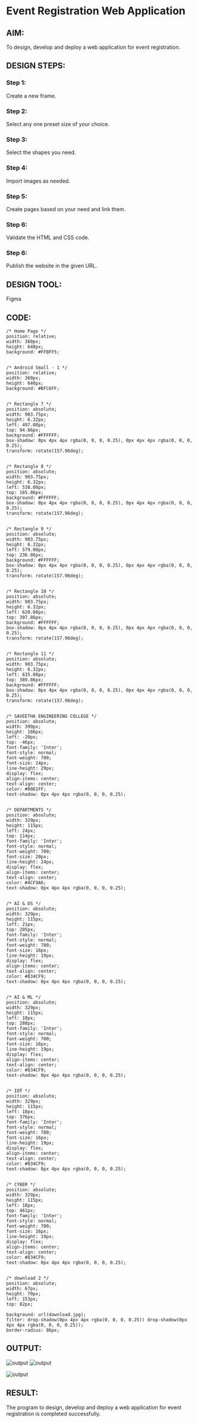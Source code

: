 # Event Registration Web Application

## AIM:
To design, develop and deploy a web application for event registration.

## DESIGN STEPS:

### Step 1:
Create a new frame.

### Step 2:
Select any one preset size of your choice.

### Step 3:
Select the shapes you need.

### Step 4:
Import images as needed.

### Step 5:
Create pages based on your need and link them.

### Step 6:

Validate the HTML and CSS code.

### Step 6:

Publish the website in the given URL.

## DESIGN TOOL:
Figma

## CODE:
```
/* Home Page */
position: relative;
width: 360px;
height: 640px;
background: #FFBFF5;


/* Android Small - 1 */
position: relative;
width: 360px;
height: 640px;
background: #BFC6FF;


/* Rectangle 7 */
position: absolute;
width: 903.75px;
height: 6.32px;
left: 497.08px;
top: 94.86px;
background: #FFFFFF;
box-shadow: 0px 4px 4px rgba(0, 0, 0, 0.25), 0px 4px 4px rgba(0, 0, 0, 0.25);
transform: rotate(157.96deg);


/* Rectangle 8 */
position: absolute;
width: 903.75px;
height: 6.32px;
left: 538.08px;
top: 165.86px;
background: #FFFFFF;
box-shadow: 0px 4px 4px rgba(0, 0, 0, 0.25), 0px 4px 4px rgba(0, 0, 0, 0.25);
transform: rotate(157.96deg);


/* Rectangle 9 */
position: absolute;
width: 903.75px;
height: 6.32px;
left: 579.08px;
top: 236.86px;
background: #FFFFFF;
box-shadow: 0px 4px 4px rgba(0, 0, 0, 0.25), 0px 4px 4px rgba(0, 0, 0, 0.25);
transform: rotate(157.96deg);


/* Rectangle 10 */
position: absolute;
width: 903.75px;
height: 6.32px;
left: 620.08px;
top: 307.86px;
background: #FFFFFF;
box-shadow: 0px 4px 4px rgba(0, 0, 0, 0.25), 0px 4px 4px rgba(0, 0, 0, 0.25);
transform: rotate(157.96deg);


/* Rectangle 11 */
position: absolute;
width: 903.75px;
height: 6.32px;
left: 635.08px;
top: 389.86px;
background: #FFFFFF;
box-shadow: 0px 4px 4px rgba(0, 0, 0, 0.25), 0px 4px 4px rgba(0, 0, 0, 0.25);
transform: rotate(157.96deg);


/* SAVEETHA ENGINEERING COLLEGE */
position: absolute;
width: 399px;
height: 186px;
left: -20px;
top: -46px;
font-family: 'Inter';
font-style: normal;
font-weight: 700;
font-size: 24px;
line-height: 29px;
display: flex;
align-items: center;
text-align: center;
color: #00D1FF;
text-shadow: 0px 4px 4px rgba(0, 0, 0, 0.25);


/* DEPARTMENTS */
position: absolute;
width: 329px;
height: 115px;
left: 24px;
top: 114px;
font-family: 'Inter';
font-style: normal;
font-weight: 700;
font-size: 20px;
line-height: 24px;
display: flex;
align-items: center;
text-align: center;
color: #4CF9A6;
text-shadow: 0px 4px 4px rgba(0, 0, 0, 0.25);


/* AI & DS */
position: absolute;
width: 329px;
height: 115px;
left: 21px;
top: 205px;
font-family: 'Inter';
font-style: normal;
font-weight: 700;
font-size: 16px;
line-height: 19px;
display: flex;
align-items: center;
text-align: center;
color: #834CF9;
text-shadow: 0px 4px 4px rgba(0, 0, 0, 0.25);


/* AI & ML */
position: absolute;
width: 329px;
height: 115px;
left: 18px;
top: 288px;
font-family: 'Inter';
font-style: normal;
font-weight: 700;
font-size: 16px;
line-height: 19px;
display: flex;
align-items: center;
text-align: center;
color: #834CF9;
text-shadow: 0px 4px 4px rgba(0, 0, 0, 0.25);


/* IOT */
position: absolute;
width: 329px;
height: 115px;
left: 18px;
top: 376px;
font-family: 'Inter';
font-style: normal;
font-weight: 700;
font-size: 16px;
line-height: 19px;
display: flex;
align-items: center;
text-align: center;
color: #834CF9;
text-shadow: 0px 4px 4px rgba(0, 0, 0, 0.25);


/* CYBER */
position: absolute;
width: 329px;
height: 115px;
left: 18px;
top: 461px;
font-family: 'Inter';
font-style: normal;
font-weight: 700;
font-size: 16px;
line-height: 19px;
display: flex;
align-items: center;
text-align: center;
color: #834CF9;
text-shadow: 0px 4px 4px rgba(0, 0, 0, 0.25);


/* download 2 */
position: absolute;
width: 67px;
height: 70px;
left: 153px;
top: 82px;

background: url(download.jpg);
filter: drop-shadow(0px 4px 4px rgba(0, 0, 0, 0.25)) drop-shadow(0px 4px 4px rgba(0, 0, 0, 0.25));
border-radius: 86px;
```

## OUTPUT:
![output](./homepagesec.png)
![output](./loginpage.png)



![output](./deprtpage.png)

## RESULT:
The program to design, develop and deploy a web application for event registration is completed successfully.
